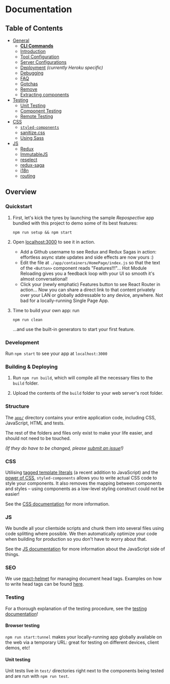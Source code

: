 # Documentation

## Table of Contents

- [General](general)
  - [**CLI Commands**](general/commands.md)
  - [Introduction ](general/introduction.md)
  - [Tool Configuration](general/files.md)
  - [Server Configurations](general/server-configs.md)
  - [Deployment](general/deployment.md) *(currently Heroku specific)*
  - [Debugging](general/debugging.md)  
  - [FAQ](general/faq.md)
  - [Gotchas](general/gotchas.md)
  - [Remove](general/remove.md)
  - [Extracting components](general/components.md)
- [Testing](testing)
  - [Unit Testing](testing/unit-testing.md)
  - [Component Testing](testing/component-testing.md)
  - [Remote Testing](testing/remote-testing.md)
- [CSS](css)
  - [`styled-components`](css/styled-components.md)
  - [sanitize.css](css/sanitize.md)
  - [Using Sass](css/sass.md)
- [JS](js)
  - [Redux](js/redux.md)
  - [ImmutableJS](js/immutablejs.md)
  - [reselect](js/reselect.md)
  - [redux-saga](js/redux-saga.md)
  - [i18n](js/i18n.md)
  - [routing](js/routing.md)

## Overview

### Quickstart

1. First, let's kick the tyres by launching the sample _Repospective_ app
   bundled with this project to demo some of its best features:

    ```Shell
    npm run setup && npm start
    ```

1. Open [localhost:3000](http://localhost:3000) to see it in action.

    - Add a Github username to see Redux and Redux Sagas in action: effortless
      async state updates and side effects are now yours :)
    - Edit the file at `./app/containers/HomePage/index.js` so that the text of
      the `<Button>` component reads "Features!!!"... Hot Module Reloading gives
      you a feedback loop with your UI so smooth it's almost conversational!
    - Click your (newly emphatic) Features button to see React Router in action...
      Now you can share a direct link to that content privately over your LAN or
      globally addressable to any device, anywhere. Not bad for a locally-running
      Single Page App.

1. Time to build your own app: run

    ```shell
    npm run clean
    ```

    ...and use the built-in generators to start your first feature.

### Development

Run `npm start` to see your app at `localhost:3000`

### Building & Deploying

1. Run `npm run build`, which will compile all the necessary files to the
`build` folder.

2. Upload the contents of the `build` folder to your web server's root folder.

### Structure

The [`app/`](../../../tree/master/app) directory contains your entire application code, including CSS,
JavaScript, HTML and tests.

The rest of the folders and files only exist to make your life easier, and
should not need to be touched.

*(If they do have to be changed, please [submit an issue](https://github.com/react-boilerplate/react-boilerplate/issues)!)*

### CSS

Utilising [tagged template literals](https://github.com/styled-components/styled-components/blob/master/docs/tagged-template-literals.md)
(a recent addition to JavaScript) and the [power of CSS](https://github.com/styled-components/styled-components/blob/master/docs/css-we-support.md),
`styled-components` allows you to write actual CSS code to style your components.
It also removes the mapping between components and styles – using components as a
low-level styling construct could not be easier!

See the [CSS documentation](./css/README.md) for more information.

### JS

We bundle all your clientside scripts and chunk them into several files using
code splitting where possible. We then automatically optimize your code when
building for production so you don't have to worry about that.

See the [JS documentation](./js/README.md) for more information about the
JavaScript side of things.

### SEO

We use [react-helmet](https://github.com/nfl/react-helmet) for managing document head tags. Examples on how to
write head tags can be found [here](https://github.com/nfl/react-helmet#examples).

### Testing

For a thorough explanation of the testing procedure, see the
[testing documentation](./testing/README.md)!

#### Browser testing

`npm run start:tunnel` makes your locally-running app globally available on the web
via a temporary URL: great for testing on different devices, client demos, etc!

#### Unit testing

Unit tests live in `test/` directories right next to the components being tested
and are run with `npm run test`.
